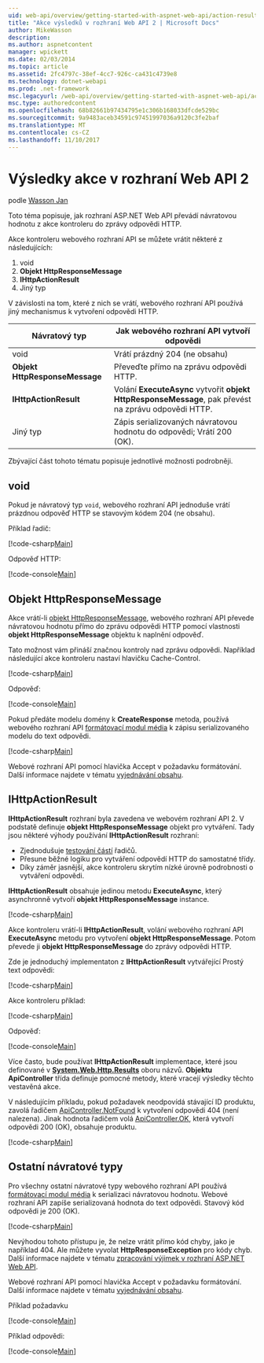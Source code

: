 ```yaml
---
uid: web-api/overview/getting-started-with-aspnet-web-api/action-results
title: "Akce výsledků v rozhraní Web API 2 | Microsoft Docs"
author: MikeWasson
description: 
ms.author: aspnetcontent
manager: wpickett
ms.date: 02/03/2014
ms.topic: article
ms.assetid: 2fc4797c-38ef-4cc7-926c-ca431c4739e8
ms.technology: dotnet-webapi
ms.prod: .net-framework
msc.legacyurl: /web-api/overview/getting-started-with-aspnet-web-api/action-results
msc.type: authoredcontent
ms.openlocfilehash: 68b82661b97434795e1c306b168033dfcde529bc
ms.sourcegitcommit: 9a9483aceb34591c97451997036a9120c3fe2baf
ms.translationtype: MT
ms.contentlocale: cs-CZ
ms.lasthandoff: 11/10/2017
---
```

<a name="action-results-in-web-api-2"></a>Výsledky akce v rozhraní Web API 2
====================
podle [Wasson Jan](https://github.com/MikeWasson)

Toto téma popisuje, jak rozhraní ASP.NET Web API převádí návratovou hodnotu z akce kontroleru do zprávy odpovědi HTTP.

Akce kontroleru webového rozhraní API se můžete vrátit některé z následujících:

1. void
2. **Objekt HttpResponseMessage**
3. **IHttpActionResult**
4. Jiný typ

V závislosti na tom, které z nich se vrátí, webového rozhraní API používá jiný mechanismus k vytvoření odpovědi HTTP.

| Návratový typ | Jak webového rozhraní API vytvoří odpovědi |
| --- | --- |
| void | Vrátí prázdný 204 (ne obsahu) |
| **Objekt HttpResponseMessage** | Převeďte přímo na zprávu odpovědi HTTP. |
| **IHttpActionResult** | Volání **ExecuteAsync** vytvořit **objekt HttpResponseMessage**, pak převést na zprávu odpovědi HTTP. |
| Jiný typ | Zápis serializovaných návratovou hodnotu do odpovědi; Vrátí 200 (OK). |

Zbývající část tohoto tématu popisuje jednotlivé možnosti podrobněji.

## <a name="void"></a>void

Pokud je návratový typ `void`, webového rozhraní API jednoduše vrátí prázdnou odpověď HTTP se stavovým kódem 204 (ne obsahu).

Příklad řadič:

[!code-csharp[Main](action-results/samples/sample1.cs)]

Odpověď HTTP:

[!code-console[Main](action-results/samples/sample2.cmd)]

## <a name="httpresponsemessage"></a>Objekt HttpResponseMessage

Akce vrátí-li [objekt HttpResponseMessage](https://msdn.microsoft.com/en-us/library/system.net.http.httpresponsemessage.aspx), webového rozhraní API převede návratovou hodnotu přímo do zprávu odpovědi HTTP pomocí vlastnosti **objekt HttpResponseMessage** objektu k naplnění odpověď.

Tato možnost vám přináší značnou kontroly nad zprávu odpovědi. Například následující akce kontroleru nastaví hlavičku Cache-Control.

[!code-csharp[Main](action-results/samples/sample3.cs)]

Odpověď:

[!code-console[Main](action-results/samples/sample4.cmd?highlight=2)]

Pokud předáte modelu domény k **CreateResponse** metoda, používá webového rozhraní API [formátovací modul média](../formats-and-model-binding/media-formatters.md) k zápisu serializovaného modelu do text odpovědi.

[!code-csharp[Main](action-results/samples/sample5.cs)]

Webové rozhraní API pomocí hlavička Accept v požadavku formátování. Další informace najdete v tématu [vyjednávání obsahu](../formats-and-model-binding/content-negotiation.md).

## <a name="ihttpactionresult"></a>IHttpActionResult

**IHttpActionResult** rozhraní byla zavedena ve webovém rozhraní API 2. V podstatě definuje **objekt HttpResponseMessage** objekt pro vytváření. Tady jsou některé výhody používání **IHttpActionResult** rozhraní:

- Zjednodušuje [testování částí](../testing-and-debugging/unit-testing-controllers-in-web-api.md) řadičů.
- Přesune běžné logiku pro vytváření odpovědí HTTP do samostatné třídy.
- Díky záměr jasnější, akce kontroleru skrytím nízké úrovně podrobnosti o vytváření odpovědi.

**IHttpActionResult** obsahuje jedinou metodu **ExecuteAsync**, který asynchronně vytvoří **objekt HttpResponseMessage** instance.

[!code-csharp[Main](action-results/samples/sample6.cs)]

Akce kontroleru vrátí-li **IHttpActionResult**, volání webového rozhraní API **ExecuteAsync** metodu pro vytvoření **objekt HttpResponseMessage**. Potom převede ji **objekt HttpResponseMessage** do zprávy odpovědi HTTP.

Zde je jednoduchý implementaton z **IHttpActionResult** vytvářející Prostý text odpovědi:

[!code-csharp[Main](action-results/samples/sample7.cs)]

Akce kontroleru příklad:

[!code-csharp[Main](action-results/samples/sample8.cs)]

Odpověď:

[!code-console[Main](action-results/samples/sample9.cmd)]

Více často, bude používat **IHttpActionResult** implementace, které jsou definované v  **[System.Web.Http.Results](https://msdn.microsoft.com/en-us/library/system.web.http.results.aspx)**  oboru názvů. **Objektu ApiController** třída definuje pomocné metody, které vracejí výsledky těchto vestavěná akce.

V následujícím příkladu, pokud požadavek neodpovídá stávající ID produktu, zavolá řadičem [ApiController.NotFound](https://msdn.microsoft.com/en-us/library/system.web.http.apicontroller.notfound.aspx) k vytvoření odpovědi 404 (není nalezena). Jinak hodnota řadičem volá [ApiController.OK](https://msdn.microsoft.com/en-us/library/dn314591.aspx), která vytvoří odpovědi 200 (OK), obsahuje produktu.

[!code-csharp[Main](action-results/samples/sample10.cs)]

## <a name="other-return-types"></a>Ostatní návratové typy

Pro všechny ostatní návratové typy webového rozhraní API používá [formátovací modul média](../formats-and-model-binding/media-formatters.md) k serializaci návratovou hodnotu. Webové rozhraní API zapíše serializovaná hodnota do text odpovědi. Stavový kód odpovědi je 200 (OK).

[!code-csharp[Main](action-results/samples/sample11.cs)]

Nevýhodou tohoto přístupu je, že nelze vrátit přímo kód chyby, jako je například 404. Ale můžete vyvolat **HttpResponseException** pro kódy chyb. Další informace najdete v tématu [zpracování výjimek v rozhraní ASP.NET Web API](../error-handling/exception-handling.md).

Webové rozhraní API pomocí hlavička Accept v požadavku formátování. Další informace najdete v tématu [vyjednávání obsahu](../formats-and-model-binding/content-negotiation.md).

Příklad požadavku

[!code-console[Main](action-results/samples/sample12.cmd)]

Příklad odpovědi:

[!code-console[Main](action-results/samples/sample13.cmd)]

